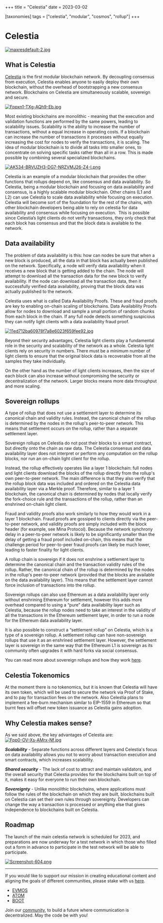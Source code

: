 +++
title = "Celestia"
date = 2023-03-02

[taxonomies]
tags = ["celestia", "modular", "cosmos", "rollup"]
+++

# Celestia #

[![maxresdefault-2.jpg](https://i.postimg.cc/HxmNk6xX/maxresdefault-2.jpg)](https://postimg.cc/CZv7vHbx)

## What is Celestia ##

[Celestia](https://celestia.org/) is the first modular blockchain network. By decoupling consensus from execution, Celestia enables anyone to easily deploy their own
blockchain, without the overhead of bootstrapping a new consensus network. Blockchains on Celestia are simultaneously scalable, sovereign and secure.

<!-- more -->

[![Fppxn1-TXg-AQh9-Eb.jpg](https://i.postimg.cc/brhtZFS0/Fppxn1-TXg-AQh9-Eb.jpg)](https://postimg.cc/Hc6xKz2j)

Most existing blockchains are monolithic - meaning that the execution and validation functions are performed by the same powers, leading to scalability issues.
Scalability is the ability to increase the number of transactions, without a equal increase in operating costs. If a blockchain can increase the number of transactions
it processes without equally increasing the cost for nodes to verify the transactions, it is scaling. The idea of modular blockchain is to divide all tasks into smaller
ones, to concentrate on solving specific tasks rather than all in a row. This is made possible by combining several specialized blockchains.

[![AK534-BRVUZH3-DG7-NRZVMJ26-Z4-I.png](https://i.postimg.cc/vm4qhDqq/AK534-BRVUZH3-DG7-NRZVMJ26-Z4-I.png)](https://postimg.cc/XZ0k7N0d)

Celestia is an example of a modular blockchain that provides the other functions that rollups depend on, like consensus and data availability.
So Celestia, being a modular blockchain and focusing on data availability and consensus, is a highly scalable modular blockchain. Other chains (L1 and L2) can use
Celestia to scale data availability while focusing on execution. Celestia will become sort of the foundation for the rest of the chains, with other blockchain developers
being able to rely on celestia for data availability and consensus while focusing on execution.  This is possible since Celestia’s light clients do not verify
transactions, they only check that each block has consensus and that the block data is available to the network.

## Data availability ##

The problem of data availability is this: how can nodes be sure that when a new block is produced, all the data in that block has actually been published on the
network. Specifically, a node will verify data availability when it receives a new block that is getting added to the chain. The node will attempt to download all the
transaction data for the new block to verify availability. If the node can download all the transaction data, then it successfully verified data availability, proving
that the block data was actually published to the network. 

Celestia uses what is called Data Availability Proofs. These and fraud proofs are key to enabling on-chain scaling of blockchains. Data Availability Proofs allow for
nodes to download and sample a small portion of random chunks from each block in the chain. If any full node detects something suspicious they can notify light
clients with a data availability fraud proof.

[![11ed712ba60978f7a8e6023f659fee92.jpg](https://i.postimg.cc/BZFvygPs/11ed712ba60978f7a8e6023f659fee92.jpg)](https://postimg.cc/kDn9RWyh)

Beyond their security advantages, Celestia light clients play a fundamental role in the security and scalability of the network as a whole. Celestia light clients
rely on security in numbers. There must be a minimum number of light clients to ensure that the original block data is recoverable from all the samples they take
individually.

On the other hand as the number of light clients increases, then the size of each block can also increase without compromising the security or decentralization of the
network. Larger blocks means more data throughput and more scaling.

## Sovereign rollups ##

A type of rollup that does not use a settlement layer to determine its canonical chain and validity rules. Instead, the canonical chain of the rollup is determined by
the nodes in the rollup's peer-to-peer network. This means that settlement occurs on the rollup, rather than a separate settlement layer.

Sovereign rollups on Celestia do not post their blocks to a smart contract, but directly onto the chain as raw data. The Celestia consensus and data availability
layer does not interpret or perform any computation on the rollup blocks, nor run an on-chain light client for the rollup.

Instead, the rollup effectively operates like a layer 1 blockchain: full nodes and light clients download the blocks of the rollup directly from the rollup's own
peer-to-peer network. The main difference is that they also verify that the rollup block data was included and ordered on the Celestia data availability layer via
a Merkle proof. Therefore, similar to a layer 1 blockchain, the canonical chain is determined by nodes that locally verify the fork-choice rule and the transactions
of the rollup, rather than an enshrined on-chain light client.

Fraud and validity proofs also work similarly to how they would work in a layer 1 blockchain. Fraud proofs are gossiped to clients directly via the peer-to-peer
network, and validity proofs are simply included with the block header (for example, see Mina Protocol). Because the network synchrony delay in a peer-to-peer
network is likely to be significantly smaller than the delay of getting a fraud proof included on-chain, this means that the challenge period for peer-to-peer
fraud proofs can likely be much lower, leading to faster finality for light clients.

A rollup chain is sovereign if it does not enshrine a settlement layer to determine the canonical chain and the transaction validity rules of the rollup. Rather, the
canonical chain of the rollup is determined by the nodes in the rollup's peer-to-peer network (provided that the blocks are available on the data availability layer).
This means that the settlement layer cannot force inclusion of transactions into the rollup.

Sovereign rollups can also use Ethereum as a data availability layer only without enshrining Ethereum for settlement, however this adds more overhead compared to
using a “pure” data availability layer such as Celestia, because the rollup nodes need to take an interest in the validity of all the transactions in the Ethereum
settlement layer, in order to run a node for the Ethereum data availability layer.

It is also possible to construct a “settlement rollup” on Celestia, which is a type of a sovereign rollup. A settlement rollup can have non-sovereign rollups that
use it as an enshrined settlement layer. However, the settlement layer is sovereign in the same way that the Ethereum L1 is sovereign as its community often upgrades
it with hard forks via social consensus.

You can read more about sovereign rollups and how they work [here](https://blog.celestia.org/sovereign-rollup-chains/#rollups-on-celestia).

## Celestia Tokenomics ##

At the moment there is no tokenomics, but it is known that Celestia will have its own token, which will be used to secure the network via Proof of Stake, and to pay
for transaction fees on the network. Also Celestia plans to implement a fee-burn mechanism similar to EIP-1559 in Ethereum so that burnt fees will offset new token
issuance as Celestia gains adoption.

## Why Celestia makes sense? ##

As we said above, the key advantages of Celestia are:
[![Fpp0-OV-Xs-AMrx-Nf.jpg](https://i.postimg.cc/NFRCqVmW/Fpp0-OV-Xs-AMrx-Nf.jpg)](https://postimg.cc/5QNS8sP3)

***Scalability*** - Separate functions across different layers and Celestia's focus on data availability allows you not to worry about transaction execution and smart
contracts, which increases scalability. 

***Shared security*** - The lack of cost to attract and maintain validators, and the overall security that Celestia provides for the blockchains built on top of it,
makes it easy for everyone to run their own blockchain.

***Sovereignty*** - Unlike monolithic blockchains, where applications must follow the rules of the blockchain on which they are built, blockchains built on Celestia
can set their own rules through sovereignty. Developers can change the way a transaction is processed or anything else that gives independence to blockchains built
on Celestia.

## Roadmap ##

The launch of the main celestia network is scheduled for 2023, and preparations are now underway for a test network in which those who filled out a form in advance
to participate in the test network will be able to participate.

[![Screenshot-604.png](https://i.postimg.cc/fTrCqDGJ/Screenshot-604.png)](https://postimg.cc/hfVVfWPB)

-----------------------------------------------------------------------------------------------------------------------------------------------------------

If you would like to support our mission in creating educational content and aligning the goals of different communities, please stake with us [here](https://www.citizencosmos.space/staking). 

- [EVMOS](https://wallet.keplr.app/chains/evmos?modal=validator&chain=evmos_9001-2&validator_address=evmosvaloper1mtwvpdd57gpkyejd566s24afr9zm5ryq8gwpvj) 
- [ATOM](https://wallet.keplr.app/chains/cosmos-hub?modal=validator&chain=cosmoshub-4&validator_address=cosmosvaloper1e859xaue4k2jzqw20cv6l7p3tmc378pc3k8g2u) 
- [BOOT](https://wallet.keplr.app/chains/bostrom?modal=validator&chain=bostrom&validator_address=bostromvaloper1f7nx65pmayfenpfwzwaamwas4ygmvalqj6dz5r)

Join our [community](https://discord.gg/kJaG3EucCX), to build a future where communication is decentralized. May the code be with you!

